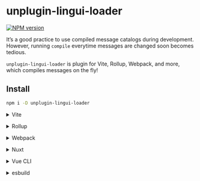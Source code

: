 # unplugin-lingui-loader

[![NPM version](https://img.shields.io/npm/v/unplugin-lingui-loader?color=a1b858&label=)](https://www.npmjs.com/package/unplugin-lingui-loader)

It’s a good practice to use compiled message catalogs during development. However, running `compile` everytime messages are changed soon becomes tedious.

`unplugin-lingui-loader` is plugin for Vite, Rollup, Webpack, and more, which compiles messages on the fly!

## Install

```bash
npm i -D unplugin-lingui-loader
```

<details>
<summary>Vite</summary><br>

```ts
// vite.config.ts
import PoLoader from 'unplugin-lingui-loader/vite'

export default defineConfig({
  plugins: [
    PoLoader(),
  ],
})
```

Example: [`playground/`](./playground/)

<br></details>

<details>
<summary>Rollup</summary><br>

```ts
// rollup.config.js
import PoLoader from 'unplugin-lingui-loader/rollup'

export default {
  plugins: [
    PoLoader(),
  ],
}
```

<br></details>


<details>
<summary>Webpack</summary><br>

```ts
// webpack.config.js
module.exports = {
  /* ... */
  plugins: [
    require('unplugin-lingui-loader/webpack')()
  ]
}
```

<br></details>

<details>
<summary>Nuxt</summary><br>

```ts
// nuxt.config.js
export default {
  buildModules: [
    ['unplugin-lingui-loader/nuxt'],
  ],
}
```

> This module works for both Nuxt 2 and [Nuxt Vite](https://github.com/nuxt/vite)

<br></details>

<details>
<summary>Vue CLI</summary><br>

```ts
// vue.config.js
module.exports = {
  configureWebpack: {
    plugins: [
      require('unplugin-lingui-loader/webpack')(),
    ],
  },
}
```

<br></details>

<details>
<summary>esbuild</summary><br>

```ts
// esbuild.config.js
import { build } from 'esbuild'
import PoLoader from 'unplugin-lingui-loader/esbuild'

build({
  plugins: [PoLoader()],
})
```

<br></details>
